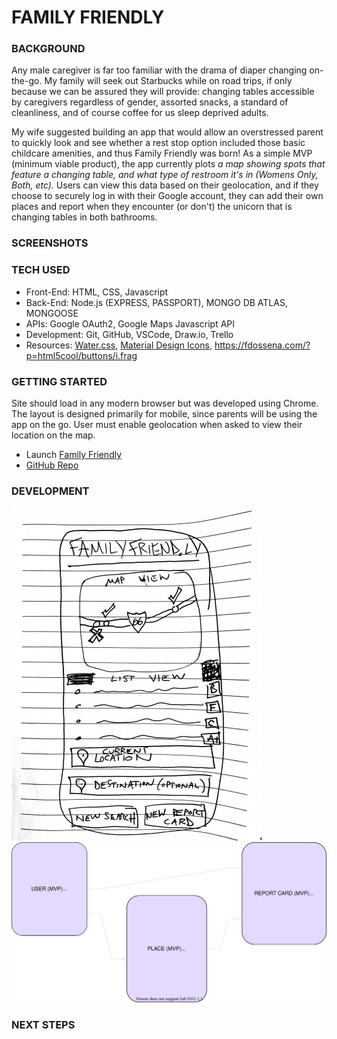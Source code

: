# FAMILY FRIENDLY

### BACKGROUND

Any male caregiver is far too familiar with the drama of diaper changing on-the-go. My family will seek out Starbucks while on road trips, if only because we can be assured they will provide: changing tables accessible by caregivers regardless of gender, assorted snacks, a standard of cleanliness, and of course coffee for us sleep deprived adults.

My wife suggested building an app that would allow an overstressed parent to quickly look and see whether a rest stop option included those basic childcare amenities, and thus Family Friendly was born! As a simple MVP (minimum viable product), the app currently plots _a map showing spots that feature a changing table, and what type of restroom it's in (Womens Only, Both, etc)._ Users can view this data based on their geolocation, and if they choose to securely log in with their Google account, they can add their own places and report when they encounter (or don't) the unicorn that is changing tables in both bathrooms.

### SCREENSHOTS

### TECH USED

- Front-End: HTML, CSS, Javascript
- Back-End: Node.js (EXPRESS, PASSPORT), MONGO DB ATLAS, MONGOOSE
- APIs: Google OAuth2, Google Maps Javascript API
- Development: Git, GitHub, VSCode, Draw.io, Trello
- Resources: [Water.css](https://watercss.kognise.dev/), [Material Design Icons](http://google.github.io/material-design-icons/), https://fdossena.com/?p=html5cool/buttons/i.frag

### GETTING STARTED

Site should load in any modern browser but was developed using Chrome. The layout is designed primarily for mobile, since parents will be using the app on the go. User must enable geolocation when asked to view their location on the map.

- Launch [Family Friendly]()
- [GitHub Repo](https://github.com/benhammondmusic/familyfriendly)

### DEVELOPMENT

![Initial Wireframe](./wireframe.jpg 'Initial Wireframe - Main Page')
![ERD](./erd.drawio.svg 'Entity Relationship Diagram')

### NEXT STEPS
